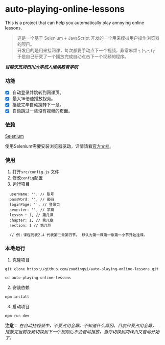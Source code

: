 # auto-playing-online-lessons

This is a project that can help you automatically play annoying online lessons.

> 这是一个基于 Selenium + JavaScript 开发的一个用来模拟用户操作浏览器的项目。<br>
开发目的是用来挂网课，每次都要手动点下一个视频，非常麻烦 ┐(-｡ｰ;)┌ <br> 于是自己研究了一个播放完成自动点击下一个视频的程序。

***目前仅支持[四川大学成人继续教育学院](http://cce.scu.edu.cn/)***

### 功能

- [x] 自动登录并跳转到网课页。
- [x] 最大16倍速播放视频。
- [x] 播放完毕自动跳转下一章。
- [x] 自动跳过一些没有视频的页面。

### 依赖

[Selenium](https://www.selenium.dev/zh-cn/documentation/)<br>

使用Selenium需要安装浏览器驱动，详情请看[官方文档](https://www.selenium.dev/zh-cn/documentation/getting_started/installing_browser_drivers/)。

### 使用

1. 打开`src/config.js` 文件
2. 修改`config`配置
3. 运行项目

```shell
  userName: '', // 账号
  passWord: '', // 密码
  loginPage: '', // 登录页
  semester: '', // 学期
  lesson : 1, // 第几课
  chapter: 1, // 第几章
  section: 1 // 第几节
  
  // 例：课程列表2.4 代表第二章第四节， 默认为第一课第一章第一小节开始挂课。
```

### 本地运行

1. 克隆项目

```shell
git clone https://github.com/zoudingyi/auto-playing-online-lessons.git

cd auto-playing-online-lessons
```

2. 安装依赖

```shell
npm install
```

3. 启动项目

```shell
npm run dev
```

**注意：** *在自动挂视频中，不要占用全屏。不知道什么原因，目前只要占用全屏，播放完当前视频切换到下一个视频后不会自动播放，当你切换到网课页又自动开始了。*
